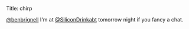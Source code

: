 Title: chirp

<a href="http://twitter.com/benbrignell">@benbrignell</a> I'm at <a href="http://twitter.com/SiliconDrinkabt">@SiliconDrinkabt</a> tomorrow night if you fancy a chat.
